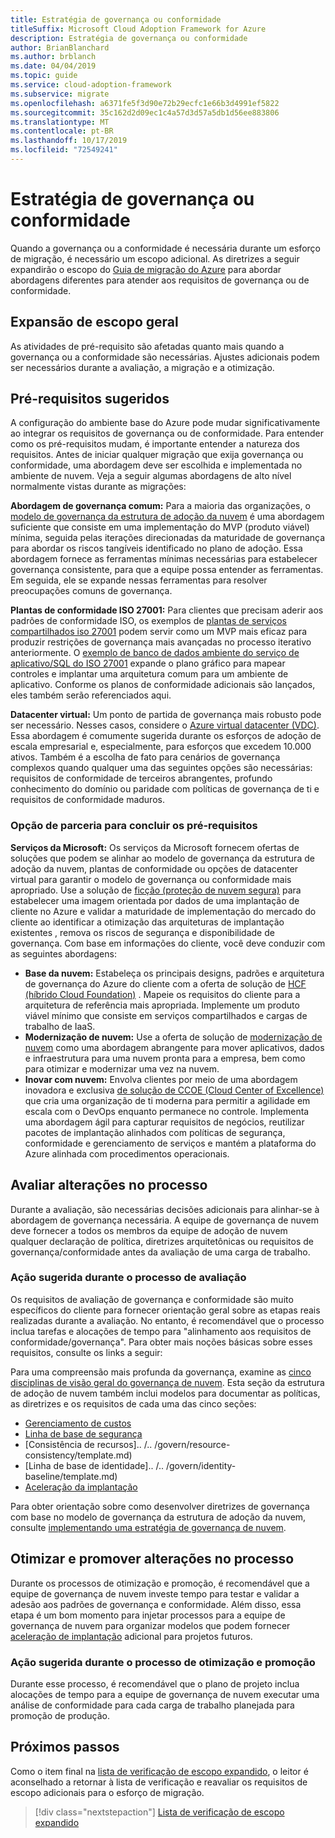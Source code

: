 ```yaml
---
title: Estratégia de governança ou conformidade
titleSuffix: Microsoft Cloud Adoption Framework for Azure
description: Estratégia de governança ou conformidade
author: BrianBlanchard
ms.author: brblanch
ms.date: 04/04/2019
ms.topic: guide
ms.service: cloud-adoption-framework
ms.subservice: migrate
ms.openlocfilehash: a6371fe5f3d90e72b29ecfc1e66b3d4991ef5822
ms.sourcegitcommit: 35c162d2d09ec1c4a57d3d57a5db1d56ee883806
ms.translationtype: MT
ms.contentlocale: pt-BR
ms.lasthandoff: 10/17/2019
ms.locfileid: "72549241"
---
```

# <a name="governance-or-compliance-strategy"></a>Estratégia de governança ou conformidade

Quando a governança ou a conformidade é necessária durante um esforço de migração, é necessário um escopo adicional. As diretrizes a seguir expandirão o escopo do [Guia de migração do Azure](../azure-migration-guide/index.md) para abordar abordagens diferentes para atender aos requisitos de governança ou de conformidade.

## <a name="general-scope-expansion"></a>Expansão de escopo geral

As atividades de pré-requisito são afetadas quanto mais quando a governança ou a conformidade são necessárias. Ajustes adicionais podem ser necessários durante a avaliação, a migração e a otimização.

## <a name="suggested-prerequisites"></a>Pré-requisitos sugeridos

A configuração do ambiente base do Azure pode mudar significativamente ao integrar os requisitos de governança ou de conformidade. Para entender como os pré-requisitos mudam, é importante entender a natureza dos requisitos. Antes de iniciar qualquer migração que exija governança ou conformidade, uma abordagem deve ser escolhida e implementada no ambiente de nuvem. Veja a seguir algumas abordagens de alto nível normalmente vistas durante as migrações:

**Abordagem de governança comum:** Para a maioria das organizações, o [modelo de governança da estrutura de adoção da nuvem](../../govern/guides/index.md) é uma abordagem suficiente que consiste em uma implementação do MVP (produto viável) mínima, seguida pelas iterações direcionadas da maturidade de governança para abordar os riscos tangíveis identificado no plano de adoção. Essa abordagem fornece as ferramentas mínimas necessárias para estabelecer governança consistente, para que a equipe possa entender as ferramentas. Em seguida, ele se expande nessas ferramentas para resolver preocupações comuns de governança.

**Plantas de conformidade ISO 27001:** Para clientes que precisam aderir aos padrões de conformidade ISO, os exemplos de [plantas de serviços compartilhados iso 27001](https://docs.microsoft.com/azure/governance/blueprints/samples/iso27001-shared/index) podem servir como um MVP mais eficaz para produzir restrições de governança mais avançadas no processo iterativo anteriormente. O [exemplo de banco de dados ambiente do serviço de aplicativo/SQL do ISO 27001](https://docs.microsoft.com/azure/governance/blueprints/samples/iso27001-ase-sql-workload) expande o plano gráfico para mapear controles e implantar uma arquitetura comum para um ambiente de aplicativo. Conforme os planos de conformidade adicionais são lançados, eles também serão referenciados aqui.

**Datacenter virtual:** Um ponto de partida de governança mais robusto pode ser necessário. Nesses casos, considere o [Azure virtual datacenter (VDC)](../../reference/vdc.md). Essa abordagem é comumente sugerida durante os esforços de adoção de escala empresarial e, especialmente, para esforços que excedem 10.000 ativos. Também é a escolha de fato para cenários de governança complexos quando qualquer uma das seguintes opções são necessárias: requisitos de conformidade de terceiros abrangentes, profundo conhecimento do domínio ou paridade com políticas de governança de ti e requisitos de conformidade maduros.

### <a name="partnership-option-to-complete-prerequisites"></a>Opção de parceria para concluir os pré-requisitos

**Serviços da Microsoft:** Os serviços da Microsoft fornecem ofertas de soluções que podem se alinhar ao modelo de governança da estrutura de adoção da nuvem, plantas de conformidade ou opções de datacenter virtual para garantir o modelo de governança ou conformidade mais apropriado. Use a solução de [ficção (proteção de nuvem segura)](https://download.microsoft.com/download/C/7/C/C7CEA89D-7BDB-4E08-B998-737C13107361/Secure_Cloud_Insights_Datasheet_EN_US.pdf) para estabelecer uma imagem orientada por dados de uma implantação de cliente no Azure e validar a maturidade de implementação do mercado do cliente ao identificar a otimização das arquiteturas de implantação existentes , remova os riscos de segurança e disponibilidade de governança. Com base em informações do cliente, você deve conduzir com as seguintes abordagens:

- **Base da nuvem:** Estabeleça os principais designs, padrões e arquitetura de governança do Azure do cliente com a oferta de solução de [HCF (híbrido Cloud Foundation)](https://download.microsoft.com/download/D/8/7/D872DFD0-1C46-4145-95E4-B5EAB2958B96/Hybrid_Cloud_Foundation_Datasheet_EN_US.pdf) . Mapeie os requisitos do cliente para a arquitetura de referência mais apropriada. Implemente um produto viável mínimo que consiste em serviços compartilhados e cargas de trabalho de IaaS.
- **Modernização de nuvem:** Use a oferta de solução de [modernização de nuvem](https://download.microsoft.com/download/3/7/3/373F90E3-8568-44F3-B096-CD9C1CD28AB7/Cloud_Modernization_Datasheet_EN_US.pdf) como uma abordagem abrangente para mover aplicativos, dados e infraestrutura para uma nuvem pronta para a empresa, bem como para otimizar e modernizar uma vez na nuvem.
- **Inovar com nuvem:** Envolva clientes por meio de uma abordagem inovadora e exclusiva [de solução de CCOE (Cloud Center of Excellence)](https://download.microsoft.com/download/F/8/B/F8BBE4BD-E5F8-4DFB-82F7-C0A4E17051BB/Cloud_Center_of_Excellence_Datasheet_EN_US.pdf) que cria uma organização de ti moderna para permitir a agilidade em escala com o DevOps enquanto permanece no controle. Implementa uma abordagem ágil para capturar requisitos de negócios, reutilizar pacotes de implantação alinhados com políticas de segurança, conformidade e gerenciamento de serviços e mantém a plataforma do Azure alinhada com procedimentos operacionais.

## <a name="assess-process-changes"></a>Avaliar alterações no processo

Durante a avaliação, são necessárias decisões adicionais para alinhar-se à abordagem de governança necessária. A equipe de governança de nuvem deve fornecer a todos os membros da equipe de adoção de nuvem qualquer declaração de política, diretrizes arquitetônicas ou requisitos de governança/conformidade antes da avaliação de uma carga de trabalho.

### <a name="suggested-action-during-the-assess-process"></a>Ação sugerida durante o processo de avaliação

Os requisitos de avaliação de governança e conformidade são muito específicos do cliente para fornecer orientação geral sobre as etapas reais realizadas durante a avaliação. No entanto, é recomendável que o processo inclua tarefas e alocações de tempo para "alinhamento aos requisitos de conformidade/governança". Para obter mais noções básicas sobre esses requisitos, consulte os links a seguir:

Para uma compreensão mais profunda da governança, examine as [cinco disciplinas de visão geral do governança de nuvem](../../govern/governance-disciplines.md). Esta seção da estrutura de adoção de nuvem também inclui modelos para documentar as políticas, as diretrizes e os requisitos de cada uma das cinco seções:

- [Gerenciamento de custos](../../govern/cost-management/template.md)
- [Linha de base de segurança](../../govern/security-baseline/template.md)
- [Consistência de recursos].. /.. /govern/resource-consistency/template.md)
- [Linha de base de identidade].. /.. /govern/identity-baseline/template.md)
- [Aceleração da implantação](../../govern/deployment-acceleration/template.md)

Para obter orientação sobre como desenvolver diretrizes de governança com base no modelo de governança da estrutura de adoção da nuvem, consulte [implementando uma estratégia de governança de nuvem](../../govern/corporate-policy.md).

## <a name="optimize-and-promote-process-changes"></a>Otimizar e promover alterações no processo

Durante os processos de otimização e promoção, é recomendável que a equipe de governança de nuvem investe tempo para testar e validar a adesão aos padrões de governança e conformidade. Além disso, essa etapa é um bom momento para injetar processos para a equipe de governança de nuvem para organizar modelos que podem fornecer [aceleração de implantação](../../govern/deployment-acceleration/index.md) adicional para projetos futuros.

### <a name="suggested-action-during-the-optimize-and-promote-process"></a>Ação sugerida durante o processo de otimização e promoção

Durante esse processo, é recomendável que o plano de projeto inclua alocações de tempo para a equipe de governança de nuvem executar uma análise de conformidade para cada carga de trabalho planejada para promoção de produção.

## <a name="next-steps"></a>Próximos passos

Como o item final na [lista de verificação de escopo expandido](./index.md), o leitor é aconselhado a retornar à lista de verificação e reavaliar os requisitos de escopo adicionais para o esforço de migração.

> [!div class="nextstepaction"]
> [Lista de verificação de escopo expandido](./index.md)
